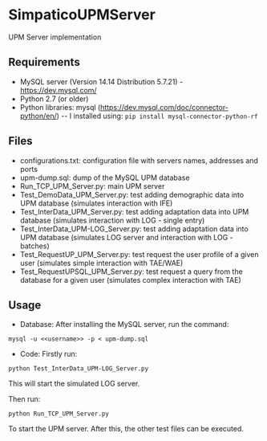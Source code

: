 # SimpaticoUPMServer
UPM Server implementation

## Requirements
- MySQL server (Version 14.14 Distribution 5.7.21) - https://dev.mysql.com/
- Python 2.7 (or older)
- Python libraries: mysql (https://dev.mysql.com/doc/connector-python/en/)
-- I installed using: `pip install mysql-connector-python-rf`

## Files
- configurations.txt: configuration file with servers names, addresses and ports
- upm-dump.sql: dump of the MySQL UPM database
- Run_TCP_UPM_Server.py: main UPM server
- Test_DemoData_UPM_Server.py: test adding demographic data into UPM database (simulates interaction with IFE)
- Test_InterData_UPM_Server.py: test adding adaptation data into UPM database (simulates interaction with LOG - single entry)
- Test_InterData_UPM-LOG_Server.py: test adding adaptation data into UPM database (simulates LOG server and interaction with LOG - batches)
- Test_RequestUP_UPM_Server.py: test request the user profile of a given user (simulates simple interaction with TAE/WAE)
- Test_RequestUPSQL_UPM_Server.py: test request a query from the database for a given user (simulates complex interaction with TAE)

## Usage
- Database:
After installing the MySQL server, run the command:

`mysql -u <<username>> -p < upm-dump.sql`

- Code:
Firstly run: 

`python Test_InterData_UPM-LOG_Server.py`

This will start the simulated LOG server.

Then run:

`python Run_TCP_UPM_Server.py`

To start the UPM server. After this, the other test files can be executed.


